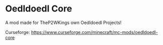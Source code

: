 # Oedldoedl Core
A mod made for TheP2WKings own Oedldoedl Projects!

Curseforge: https://www.curseforge.com/minecraft/mc-mods/oedldoedl-core

